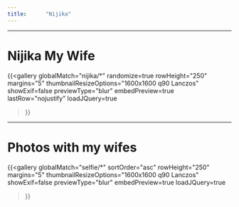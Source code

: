 ```yaml
---
title:      "Nijika"
---
```

***
# Nijika My Wife
{{<gallery
    globalMatch="nijika/*"
    randomize=true
    rowHeight="250"
    margins="5"
    thumbnailResizeOptions="1600x1600 q90 Lanczos"
    showExif=false
	previewType="blur"
    embedPreview=true
	lastRow="nojustify"
    loadJQuery=true
>}}  
***
# Photos with my wifes  	
{{<gallery
    globalMatch="selfie/*"
    sortOrder="asc"
    rowHeight="250"
    margins="5"
    thumbnailResizeOptions="1600x1600 q90 Lanczos"
    showExif=false
	previewType="blur"
    embedPreview=true
    loadJQuery=true
>}}  

